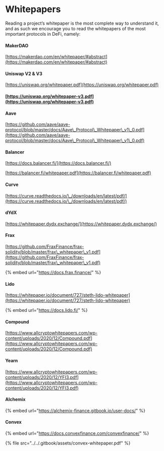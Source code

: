 # Whitepapers

Reading a project’s whitepaper is the most complete way to understand it, and as such we encourage you to read the whitepapers of the most important protocols in DeFi, namely:

#### MakerDAO

[https://makerdao.com/en/whitepaper/#abstract](https://makerdao.com/en/whitepaper/#abstract)

#### Uniswap V2 & V3

[https://uniswap.org/whitepaper.pdf](https://uniswap.org/whitepaper.pdf)

#### [https://uniswap.org/whitepaper-v3.pdf](https://uniswap.org/whitepaper-v3.pdf)

#### Aave

[https://github.com/aave/aave-protocol/blob/master/docs/Aave\_Protocol\_Whitepaper\_v1\_0.pdf](https://github.com/aave/aave-protocol/blob/master/docs/Aave\_Protocol\_Whitepaper\_v1\_0.pdf)

#### Balancer

[https://docs.balancer.fi/](https://docs.balancer.fi/)

[https://balancer.fi/whitepaper.pdf](https://balancer.fi/whitepaper.pdf)

#### Curve

[https://curve.readthedocs.io/\_/downloads/en/latest/pdf/](https://curve.readthedocs.io/\_/downloads/en/latest/pdf/)

#### dYdX

[https://whitepaper.dydx.exchange/](https://whitepaper.dydx.exchange/)

#### Frax

[https://github.com/FraxFinance/frax-solidity/blob/master/frax\_whitepaper\_v1.pdf](https://github.com/FraxFinance/frax-solidity/blob/master/frax\_whitepaper\_v1.pdf)

{% embed url="https://docs.frax.finance/" %}

#### Lido

[https://whitepaper.io/document/727/steth-lido-whitepaper](https://whitepaper.io/document/727/steth-lido-whitepaper)

{% embed url="https://docs.lido.fi/" %}

#### Compound

[https://www.allcryptowhitepapers.com/wp-content/uploads/2020/12/Compound.pdf](https://www.allcryptowhitepapers.com/wp-content/uploads/2020/12/Compound.pdf)

#### Yearn

[https://www.allcryptowhitepapers.com/wp-content/uploads/2020/12/YFI3.pdf](https://www.allcryptowhitepapers.com/wp-content/uploads/2020/12/YFI3.pdf)

#### Alchemix

{% embed url="https://alchemix-finance.gitbook.io/user-docs/" %}

#### Convex

{% embed url="https://docs.convexfinance.com/convexfinance/" %}

{% file src="../../.gitbook/assets/convex-whitepaper.pdf" %}
